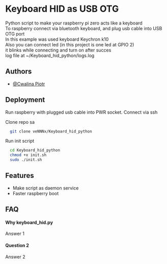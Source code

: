 # Keyboard HID as USB OTG

Python script to make your raspberry pi zero acts like a keyboard \
To raspberry connect via bluetooth keyboard, and plug usb cable into USB OTG port \
In this example was used keyboard Keychron k10\
Also you can connect led (in this project is one led at GPIO 2) \
it blinks while connecting and turn on after succes \
log file at ~/Keyboard_hid_python/logs.log


## Authors

- [@Cwalina Piotr](https://github.com/veNNNx)


## Deployment
Run raspberry with plugged usb cable into PWR socket. 
Connect via ssh

Clone repo  sa


```bash
  git clone veNNNx/Keyboard_hid_python
```

Run init script
```bash
  cd Keyboard_hid_python
  chmod +x init.sh
  sudo ./init.sh
```

## Features

- Make script as daemon service
- Faster raspberry boot


## FAQ

#### Why keyboard_hid.py

Answer 1

#### Question 2

Answer 2

